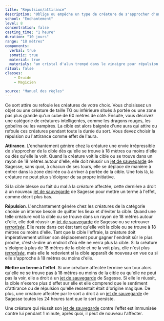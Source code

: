 ```yaml
---
title: "Répulsion/attirance"
description: "Oblige ou empêche un type de créature de s'approcher d'une zone."
school: "Enchantement"
level: 8
concentration: false
casting_time: "1 heure"
duration: "10 jours"
range: "18 mètres"
components:
  verbal: true
  somatic: true
  material: true
  materials: "un cristal d'alun trempé dans le vinaigre pour répulsion ou une goutte de miel pour attirance"
ritual: false
classes:
    - Druide
    - Magicien

source: "Manuel des règles"
---
```

Ce sort attire ou refoule les créatures de votre choix. Vous choisissez un objet ou une créature de taille TG ou inférieure situés à portée ou une zone pas plus grande qu'un cube de 60 mètres de côté. Ensuite, vous décrivez une catégorie de créatures intelligentes, comme les dragons rouges, les gobelins ou les vampires. La cible est alors baignée d'une aura qui attire ou refoule ces créatures pendant toute la durée du sort. Vous devez choisir la répulsion ou l'attirance comme effet de l'aura.

**Attirance**. L'enchantement génère chez la créature une envie irrépressible de s'approcher de la cible dès qu'elle se trouve à 18 mètres ou moins d'elle ou dès qu'elle la voit. Quand la créature voit la cible ou se trouve dans un rayon de 18 mètres autour d'elle, elle doit réussir un [jet de sauvegarde](/utiliser-les-caracteristiques#jets-de-sauvegarde) de Sagesse, sans quoi, à chacun de ses tours, elle se déplace de manière à entrer dans la zone désirée ou à arriver à portée de la cible. Une fois là, la créature ne peut plus s'éloigner de sa propre initiative.

Si la cible blesse ou fait du mal à la créature affectée, cette dernière a droit à un nouveau [jet de sauvegarde](/utiliser-les-caracteristiques#jets-de-sauvegarde) de Sagesse pour mettre un terme à l'effet, comme décrit plus bas.

**Répulsion**. L'enchantement génère chez les créatures de la catégorie choisie un intense besoin de quitter les lieux et d'éviter la cible. Quand une telle créature voit la cible ou se trouve dans un rayon de 18 mètres autour d'elle, elle doit réussir un [jet de sauvegarde](/utiliser-les-caracteristiques#jets-de-sauvegarde) de Sagesse ou se retrouver [_terrorisée_](/gerer-la-sante-du-personnage#terrorisé). Elle reste dans cet état tant qu'elle voit la cible ou se trouve à 18 mètres ou moins d'elle. Tant que la cible l'effraie, la créature doit impérativement utiliser son déplacement pour gagner l'endroit sûr le plus proche, c'est-à-dire un endroit d'où elle ne verra plus la cible. Si la créature s'éloigne à plus de 18 mètres de la cible et ne la voit plus, elle n'est plus [_terrorisée_](/gerer-la-sante-du-personnage#terrorisé), mais elle le redevient si la cible apparaît de nouveau en vue ou si elle s'approche à 18 mètres ou moins d'elle.

**Mettre un terme à l'effet**. Si une créature affectée termine son tour alors qu'elle ne se trouve pas à 18 mètres ou moins de la cible ou qu'elle ne peut pas la voir, elle a droit à un [jet de sauvegarde](/utiliser-les-caracteristiques#jets-de-sauvegarde) de Sagesse. Si elle le réussit, la cible n'exerce plus d'effet sur elle et elle comprend que le sentiment d'attirance ou de répulsion qu'elle ressentait était d'origine magique. De plus, une créature affectée par le sort a droit à un [jet de sauvegarde](/utiliser-les-caracteristiques#jets-de-sauvegarde) de Sagesse toutes les 24 heures tant que le sort persiste.

Une créature qui réussit son [jet de sauvegarde](/utiliser-les-caracteristiques#jets-de-sauvegarde) contre l'effet est immunisée contre lui pendant 1 minute, après quoi, il peut de nouveau l'affecter.
